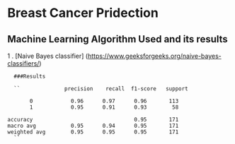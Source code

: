 # Breast Cancer Pridection

## Machine Learning Algorithm Used and its results 

  1 . [Naive Bayes classifier] (https://www.geeksforgeeks.org/naive-bayes-classifiers/)
  
      ###Results
      
      ``              precision    recall  f1-score   support

           0            0.96      0.97      0.96       113
           1            0.95      0.91      0.93        58

    accuracy                                0.95       171
    macro avg           0.95      0.94      0.95       171
    weighted avg        0.95      0.95      0.95       171
      ``
  
